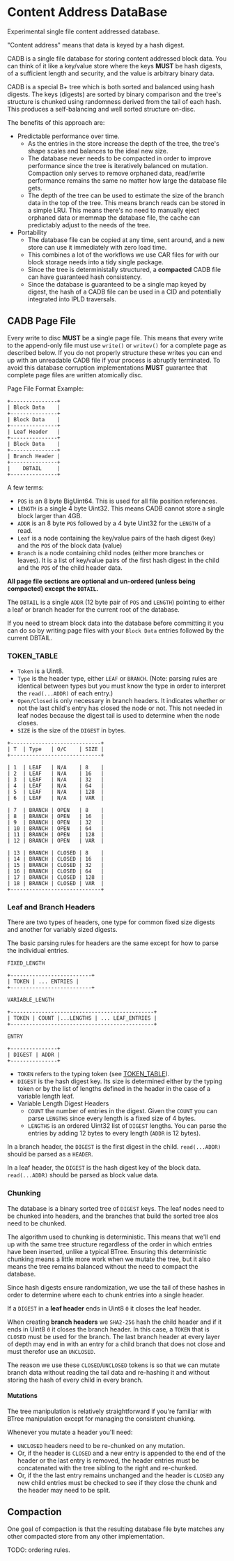 # Content Address DataBase

Experimental single file content addressed database.

"Content address" means that data is keyed by a hash digest.

CADB is a single file database for storing content addressed block data. You can think of it
like a key/value store where the keys **MUST** be hash digests, of a sufficient length and security, and the
value is arbitrary binary data.

CADB is a special B+ tree which is both sorted and balanced using hash digests. The keys (digests) are
sorted by binary comparison and the tree's structure is chunked using randomness derived from the tail
of each hash. This produces a self-balancing and well sorted structure on-disc.

The benefits of this approach are:

* Predictable performance over time.
  * As the entries in the store increase the depth of the tree, the tree's shape scales and balances to the ideal new size.
  * The database never needs to be compacted in order to improve performance since the tree is
    iteratively balanced on mutation. Compaction only serves to remove orphaned data, read/write performance
    remains the same no matter how large the database file gets.
  * The depth of the tree can be used to estimate the size of the branch data in the top of the tree.
    This means branch reads can be stored in a simple LRU. This means there's no need to manually eject
    orphaned data or memmap the database file, the cache can predictably adjust to the needs of the tree.
* Portability
  * The database file can be copied at any time, sent around, and a new store can use it immediately with
    zero load time.
  * This combines a lot of the workflows we use CAR files for with our block storage needs into a tidy single
    package.
  * Since the tree is deterministally structured, a **compacted** CADB file can have guaranteed hash consistency.
  * Since the database is guaranteed to be a single map keyed by digest, the hash of a CADB file can be used in a CID
    and potentially integrated into IPLD traversals.
    
## CADB Page File

Every write to disc **MUST** be a single page file. This means that every write to the append-only file must use
`write()` or `writev()` for a complete page as described below. If you do not properly structure these writes you
can end up with an unreadable CADB file if your process is abruptly terminated. To avoid this database corruption
implementations **MUST** guarantee that complete page files are written atomically disc.

Page File Format Example:

```
+---------------+
| Block Data    |
+---------------+
| Block Data    |
+---------------+
| Leaf Header   |
+---------------+
| Block Data    |
+---------------+
| Branch Header |
+---------------+
|    DBTAIL     |
+---------------+
```

A few terms:

* `POS` is an 8 byte BigUint64. This is used for all file position references.
* `LENGTH` is a single 4 byte Uint32. This means CADB cannot store a single block larger than 4GB.
* `ADDR` is an 8 byte `POS` followed by a 4 byte Uint32 for the `LENGTH` of a read.
* `Leaf` is a node containing the key/value pairs of the hash digest (key) and the `POS` of the block data (value)
* `Branch` is a node containing child nodes (either more branches or leaves). It is a list of key/value pairs of the first hash digest
  in the child and the `POS` of the child header data.

**All page file sections are optional and un-ordered (unless being compacted) except the `DBTAIL`.**

The `DBTAIL` is a single `ADDR` (12 byte pair of `POS` and `LENGTH`) pointing to either a leaf or branch header for the current root of the database.

If you need to stream block data into the database before committing it you can do so by writing page files with your `Block Data`
entries followed by the current DBTAIL.

### TOKEN_TABLE

* `Token` is a Uint8.
* `Type` is the header type, either `LEAF` or `BRANCH`. (Note: parsing rules are identical between types but you must know the type in order
  to interpret the `read(...ADDR)` of each entry.)
* `Open/Closed` is only necessary in branch headers. It indicates whether or not the last child's entry has closed the
  node or not. This not needed in leaf nodes because the digest tail is used to determine when the node closes.
* `SIZE` is the size of the `DIGEST` in bytes.

```
+-----------------------------+
| T  | Type   | O/C    | SIZE |
+-----------------------------+

| 1  | LEAF   | N/A    | 8    |
| 2  | LEAF   | N/A    | 16   |
| 3  | LEAF   | N/A    | 32   |
| 4  | LEAF   | N/A    | 64   |
| 5  | LEAF   | N/A    | 128  |
| 6  | LEAF   | N/A    | VAR  |

| 7  | BRANCH | OPEN   | 8    |
| 8  | BRANCH | OPEN   | 16   |
| 9  | BRANCH | OPEN   | 32   |
| 10 | BRANCH | OPEN   | 64   |
| 11 | BRANCH | OPEN   | 128  |
| 12 | BRANCH | OPEN   | VAR  |

| 13 | BRANCH | CLOSED | 8    |
| 14 | BRANCH | CLOSED | 16   |
| 15 | BRANCH | CLOSED | 32   |
| 16 | BRANCH | CLOSED | 64   |
| 17 | BRANCH | CLOSED | 128  |
| 18 | BRANCH | CLOSED | VAR  |
+-----------------------------+
```

### Leaf and Branch Headers

There are two types of headers, one type for common fixed size digests and another for variably sized digests.

The basic parsing rules for headers are the same except for how to parse the individual entries.

```
FIXED_LENGTH

+--------------------------+
| TOKEN | ... ENTRIES |
+--------------------------+

VARIABLE_LENGTH

+----------------------------------------------+
| TOKEN | COUNT |...LENGTHS | ... LEAF_ENTRIES |
+----------------------------------------------+

ENTRY

+---------------+
| DIGEST | ADDR |
+---------------+ 
```

* `TOKEN` refers to the typing token (see [TOKEN_TABLE](#TOKEN_TABLE)).
* `DIGEST` is the hash digest key. Its size is determined either by the typing token or by the list of lengths
  defined in the header in the case of a variable length leaf.
* Variable Length Digest Headers
  * `COUNT` the number of entries in the digest. Given the `COUNT` you can parse `LENGTHS` since every length is a fixed size of 4 bytes.
  * `LENGTHS` is an ordered Uint32 list of `DIGEST` lengths. You can parse the entries by adding 12 bytes to every length (`ADDR` is 12 bytes).

In a branch header, the `DIGEST` is the first digest in the child. `read(...ADDR)` should be parsed as a `HEADER`.

In a leaf header, the `DIGEST` is the hash digest key of the block data. `read(...ADDR)` should be parsed as block value data.

### Chunking

The database is a binary sorted tree of `DIGEST` keys. The leaf nodes need to be chunked into headers, and the branches that build
the sorted tree alos need to be chunked.

The algorithm used to chunking is deterministic. This means that we'll end up with the same tree structure regardless of the order in which
entries have been inserted, unlike a typical BTree. Ensuring this deterministic chunking means a little more work when we mutate the tree,
but it also means the tree remains balanced without the need to compact the database.

Since hash digests ensure randomization, we use the tail of these hashes in order to determine where each to chunk entries into a single header.

If a `DIGEST` in a **leaf header** ends in Uint8 `0` it closes the leaf header.

When creating **branch headers** we `SHA2-256` hash the child header and if it ends in Uint8 `0` it closes the branch header. In this case, a `TOKEN` that
is `CLOSED` must be used for the branch. The last branch header at every layer of depth may end in with an entry for a child branch that does not
close and must therefor use an `UNCLOSED`.

The reason we use these `CLOSED`/`UNCLOSED` tokens is so that we can mutate branch data without reading the tail data and re-hashing it and without
storing the hash of every child in every branch.

#### Mutations

The tree manipulation is relatively straightforward if you're familiar with BTree manipulation except for managing the consistent chunking.

Whenever you mutate a header you'll need:

* `UNCLOSED` headers need to be re-chunked on any mutation.
* Or, if the header is `CLOSED` and a new entry is appended to the end of the header or the last entry is removed, the header entries must be concatenated with
  the tree sibling to the right and re-chunked.
* Or, if the the last entry remains unchanged and the header is `CLOSED` any new child entries must be checked to see if they close the chunk and the header
  may need to be split.
  
## Compaction

One goal of compaction is that the resulting database file byte matches any other compacted store from any other implementation.

TODO: ordering rules.
